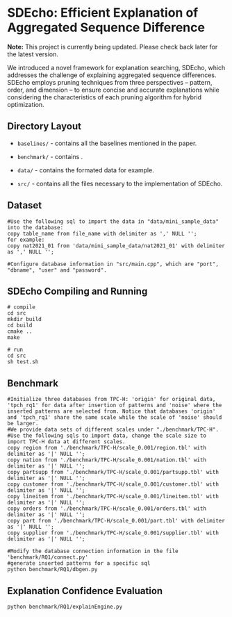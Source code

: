 # SDEcho: Efficient Explanation of Aggregated Sequence Difference 

**Note:** This project is currently being updated. Please check back later for the latest version.

We introduced a novel framework for explanation searching, SDEcho, which addresses the challenge of explaining aggregated sequence differences. SDEcho employs pruning techniques from three perspectives – pattern, order, and dimension – to ensure concise and accurate explanations while considering the characteristics of each pruning algorithm for hybrid optimization. 

## Directory Layout

- `baselines/` - contains all the baselines mentioned in the paper.

- `benchmark/` - contains .

- `data/` - contains the formated data for example.

- `src/` - contains all the files necessary to the implementation of SDEcho.

## Dataset
```
#Use the following sql to import the data in "data/mini_sample_data" into the database:
copy table_name from file_name with delimiter as ',' NULL ''; 
for example:
copy nat2021_01 from 'data/mini_sample_data/nat2021_01' with delimiter as ',' NULL ''; 

#Configure database information in "src/main.cpp", which are "port", "dbname", "user" and "password".

```


## SDEcho Compiling and Running

```
# compile
cd src
mkdir build
cd build
cmake ..
make

# run
cd src
sh test.sh

```

## Benchmark
```
#Initialize three databases from TPC-H: 'origin' for original data, 'tpch_rq1' for data after insertion of patterns and 'noise' where the inserted patterns are selected from. Notice that databases 'origin' and 'tpch_rq1' share the same scale while the scale of 'noise' should be larger. 
#We provide data sets of different scales under "./benchmark/TPC-H".
#Use the following sqls to import data, change the scale size to import TPC-H data at different scales. 
copy region from './benchmark/TPC-H/scale_0.001/region.tbl' with delimiter as '|' NULL '';
copy nation from './benchmark/TPC-H/scale_0.001/nation.tbl' with delimiter as '|' NULL '';
copy partsupp from './benchmark/TPC-H/scale_0.001/partsupp.tbl' with delimiter as '|' NULL '';
copy customer from './benchmark/TPC-H/scale_0.001/customer.tbl' with delimiter as '|' NULL '';
copy lineitem from './benchmark/TPC-H/scale_0.001/lineitem.tbl' with delimiter as '|' NULL '';
copy orders from './benchmark/TPC-H/scale_0.001/orders.tbl' with delimiter as '|' NULL '';
copy part from './benchmark/TPC-H/scale_0.001/part.tbl' with delimiter as '|' NULL '';
copy supplier from './benchmark/TPC-H/scale_0.001/supplier.tbl' with delimiter as '|' NULL ''; 

```
```
#Modify the database connection information in the file 'benchmark/RQ1/connect.py'
#generate inserted patterns for a specific sql
python benchmark/RQ1/dbgen.py

```


## Explanation Confidence Evaluation

```
python benchmark/RQ1/explainEngine.py

```


